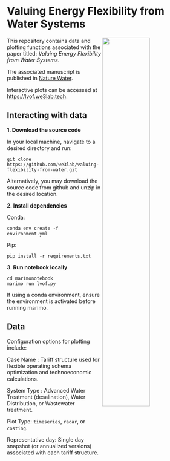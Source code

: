 # Valuing Energy Flexibility from Water Systems

<img src="https://github.com/we3lab/valuing-flexibility-from-water/blob/main/figures/png/figure2.png" width="50%" align="right">

This repository contains data and plotting functions associated with the paper titled: *Valuing Energy Flexibility from Water Systems*.


The associated manuscript is published in [Nature Water](https://www.nature.com/articles/s44221-024-00316-4).

Interactive plots can be accessed at https://lvof.we3lab.tech.

## Interacting with data
**1. Download the source code**

In your local machine, navigate to a desired directory and run:
```
git clone https://github.com/we3lab/valuing-flexibility-from-water.git
```
Alternatively, you may download the source code from github and unzip in the desired location.

**2. Install dependencies**

Conda:
```
conda env create -f environment.yml
```
Pip:
```
pip install -r requirements.txt
```

**3. Run notebook locally**

```
cd marimonotebook
marimo run lvof.py
```
If using a conda environment, ensure the environment is activated before running marimo.

## Data
Configuration options for plotting include:

Case Name : Tariff structure used for flexible operating schema optimization and technoeconomic calculations.

System Type : Advanced Water Treatment (desalination), Water Distribution, or Wastewater treatment.

Plot Type: ```timeseries```, ```radar```, or ```costing```.

Representative day: Single day snapshot (or annualized versions) associated with each tariff structure.
